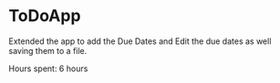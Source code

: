 ToDoApp
=======
Extended the app to add the Due Dates and Edit the due dates as well saving them to a file.

Hours spent: 6 hours

